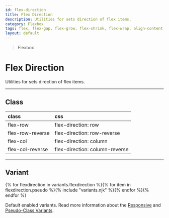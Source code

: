 ```yaml
---
id: flex-direction
title: Flex Direction
description: Utilities for sets direction of flex items.
category: Flexbox
tags: flex, flex-gap, flex-grow, flex-shrink, flex-wrap, align-content, align-items, align-self
layout: default
---
```


> Flexbox

# Flex Direction

Utilities for sets direction of flex items.

---

## Class

| <span class="px-3 py-1 text-white (dark)text-charcoal-100 bg-charcoal-100 (dark)bg-gray-600 rounded-full">class</span> | <span class="px-3 py-1 text-white (dark)text-charcoal-100 bg-charcoal-100 (dark)bg-gray-600 rounded-full">css</span> |
|:--|:--|
| flex-row | flex-direction: row |
| flex-row-reverse | flex-direction: row-reverse |
| flex-col | flex-direction: column |
| flex-col-reverse | flex-direction: column-reverse |

---

## Variant

<y class="flex flex-gap-2 flex-wrap justify-start items-center">{% for flexdirection in variants.flexdirection %}{% for item in flexdirection.pseudo %}{% include "variants.njk" %}{% endfor %}{% endfor %}</y>

Default enabled variants. Read more information about the [Responsive](/responsive) and [Pseudo-Class Variants](/pseudo-class-variants/).

